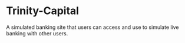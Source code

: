 # Trinity-Capital
A simulated banking site that users can access and use to simulate live banking with other users. 
